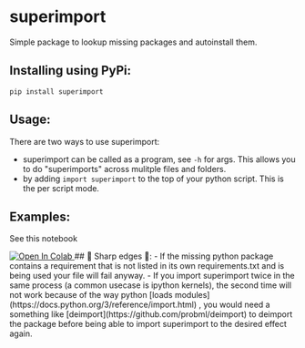 # superimport
Simple package to lookup missing packages and autoinstall them.
## Installing using PyPi:
`pip install superimport`
## Usage:
There are two ways to use superimport:

- superimport can be called as a program, see `-h` for args. This allows you to do "superimports" across mulitple files and folders.
- by adding `import superimport` to the top of your python script. This is the per script mode.
## Examples:
See this notebook 


<a href=" https://colab.research.google.com/github/probml/probml-notebooks/blob/main/notebooks/Superimport.ipynb" target="_parent">
  <img src="https://colab.research.google.com/assets/colab-badge.svg" alt="Open In Colab"/>
</a>
## 🔪 Sharp edges 🔪:
- If the missing python package contains a requirement that is not listed in its own requirements.txt and is being used your file will fail anyway.
- If you import superimport twice in the same process (a common usecase is ipython kernels), the second time will not work because of the way python [loads modules](https://docs.python.org/3/reference/import.html) , you would need a something like [deimport](https://github.com/probml/deimport) to deimport the package before being able to import superimport to the desired effect again.
